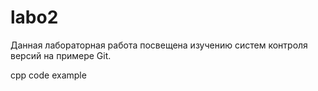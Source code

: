 # labo2
Данная лабораторная работа посвещена изучению систем контроля версий на примере Git.


cpp code example













